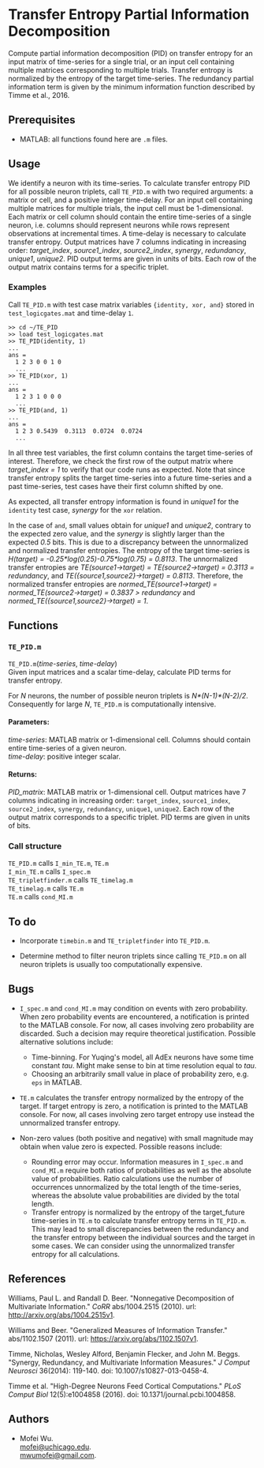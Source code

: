 # Transfer Entropy Partial Information Decomposition

Compute partial information decomposition (PID) on transfer entropy for an input matrix of time-series for a single trial, or an input cell containing multiple matrices corresponding to multiple trials. Transfer entropy is normalized by the entropy of the target time-series. The redundancy partial information term is given by the minimum information function described by Timme et al., 2016.

## Prerequisites

* MATLAB: all functions found here are `.m` files.

## Usage

We identify a neuron with its time-series. To calculate transfer entropy PID for all possible neuron triplets, call `TE_PID.m` with two required arguments: a matrix or cell, and a positive integer time-delay. For an input cell containing multiple matrices for multiple trials, the input cell must be 1-dimensional. Each matrix or cell column should contain the entire time-series of a single neuron, i.e. columns should represent neurons while rows represent observations at incremental times. A time-delay is necessary to calculate transfer entropy. Output matrices have 7 columns indicating in increasing order: *target_index*, *source1_index*, *source2_index*, *synergy*, *redundancy*, *unique1*, *unique2*. PID output terms are given in units of bits. Each row of the output matrix contains terms for a specific triplet.

### Examples

Call `TE_PID.m` with test case matrix variables `{identity, xor, and}` stored in `test_logicgates.mat` and time-delay `1`.

```
>> cd ~/TE_PID  
>> load test_logicgates.mat  
>> TE_PID(identity, 1)  
...  
ans =  
  1 2 3 0 0 1 0  
  ...  
>> TE_PID(xor, 1)  
...  
ans =  
  1 2 3 1 0 0 0  
  ...  
>> TE_PID(and, 1)  
...  
ans =  
  1 2 3 0.5439  0.3113  0.0724  0.0724  
  ...
```

In all three test variables, the first column contains the target time-series of interest. Therefore, we check the first row of the output matrix where *target_index = 1* to verify that our code runs as expected. Note that since transfer entropy splits the target time-series into a future time-series and a past time-series, test cases have their first column shifted by one.

As expected, all transfer entropy information is found in *unique1* for the `identity` test case, *synergy* for the `xor` relation.

In the case of `and`, small values obtain for *unique1* and *unique2*, contrary to the expected zero value, and the *synergy* is slightly larger than the expected *0.5* bits. This is due to a discrepancy between the unnormalized and normalized transfer entropies. The entropy of the target time-series is *H(target) = -0.25\*log(0.25)-0.75\*log(0.75) = 0.8113*. The unnormalized transfer entropies are *TE(source1->target) = TE(source2->target) = 0.3113 = redundancy*, and *TE({source1,source2}->target) = 0.8113*. Therefore, the normalized transfer entropies are *normed_TE(source1->target) = normed_TE(source2->target) = 0.3837 > redundancy* and *normed_TE({source1,source2}->target) = 1*.

## Functions

### `TE_PID.m`

`TE_PID.m`(*time-series*, *time-delay*)  
Given input matrices and a scalar time-delay, calculate PID terms for transfer entropy.

For *N* neurons, the number of possible neuron triplets is *N\*(N-1)\*(N-2)/2*. Consequently for large *N*, `TE_PID.m` is computationally intensive.

#### Parameters:

*time-series*: MATLAB matrix or 1-dimensional cell. Columns should contain entire time-series of a given neuron.  
*time-delay*: positive integer scalar.

#### Returns:

*PID_matrix*: MATLAB matrix or 1-dimensional cell. Output matrices have 7 columns indicating in increasing order: `target_index`, `source1_index`, `source2_index`, `synergy`, `redundancy`, `unique1`, `unique2`. Each row of the output matrix corresponds to a specific triplet. PID terms are given in units of bits.

### Call structure

`TE_PID.m`            calls `I_min_TE.m`, `TE.m`  
`I_min_TE.m`          calls `I_spec.m`  
`TE_tripletfinder.m`  calls `TE_timelag.m`  
`TE_timelag.m`        calls `TE.m`  
`TE.m`                calls `cond_MI.m`  

## To do

* Incorporate `timebin.m` and `TE_tripletfinder` into `TE_PID.m`.

* Determine method to filter neuron triplets since calling `TE_PID.m` on all neuron triplets is usually too computationally expensive.

## Bugs

* `I_spec.m` and `cond_MI.m` may condition on events with zero probability. When zero probability events are encountered, a notification is printed to the MATLAB console. For now, all cases involving zero probability are discarded. Such a decision may require theoretical justification. Possible alternative solutions include:
  * Time-binning. For Yuqing's model, all AdEx neurons have some time constant *tau*. Might make sense to bin at time resolution equal to *tau*.
  * Choosing an arbitrarily small value in place of probability zero, e.g. `eps` in MATLAB.

* `TE.m` calculates the transfer entropy normalized by the entropy of the target. If target entropy is zero, a notification is printed to the MATLAB console. For now, all cases involving zero target entropy use instead the unnormalized transfer entropy.

* Non-zero values (both positive and negative) with small magnitude may obtain when value zero is expected. Possible reasons include:  
  * Rounding error may occur. Information measures in `I_spec.m` and `cond_MI.m` require both ratios of probabilities as well as the absolute value of probabilities. Ratio calculations use the number of occurrences unnormalized by the total length of the time-series, whereas the absolute value probabilities are divided by the total length.
  * Transfer entropy is normalized by the entropy of the target_future time-series in `TE.m` to calculate transfer entropy terms in `TE_PID.m`. This may lead to small discrepancies between the redundancy and the transfer entropy between the individual sources and the target in some cases. We can consider using the unnormalized transfer entropy for all calculations.

## References

Williams, Paul L. and Randall D. Beer. "Nonnegative Decomposition of Multivariate Information." *CoRR* abs/1004.2515 (2010). url: http://arxiv.org/abs/1004.2515v1.

Williams and Beer. "Generalized Measures of Information Transfer." abs/1102.1507 (2011). url: https://arxiv.org/abs/1102.1507v1.

Timme, Nicholas, Wesley Alford, Benjamin Flecker, and John M. Beggs. "Synergy, Redundancy, and Multivariate Information Measures." *J Comput Neurosci* 36(2014): 119-140. doi: 10.1007/s10827-013-0458-4.

Timme et al. "High-Degree Neurons Feed Cortical Computations." *PLoS Comput Biol* 12(5):e1004858 (2016). doi: 10.1371/journal.pcbi.1004858.

## Authors

* Mofei Wu.  
mofei@uchicago.edu.  
mwumofei@gmail.com.  
